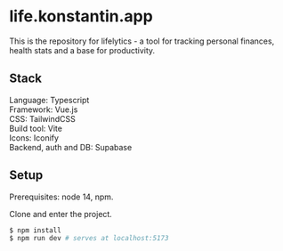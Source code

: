 # life.konstantin.app

This is the repository for lifelytics - a tool for tracking personal finances, health stats and a base for productivity.

## Stack

Language: Typescript  
Framework: Vue.js  
CSS: TailwindCSS  
Build tool: Vite  
Icons: Iconify  
Backend, auth and DB: Supabase

## Setup

Prerequisites: node 14, npm.

Clone and enter the project.

```bash
$ npm install
$ npm run dev # serves at localhost:5173
```

